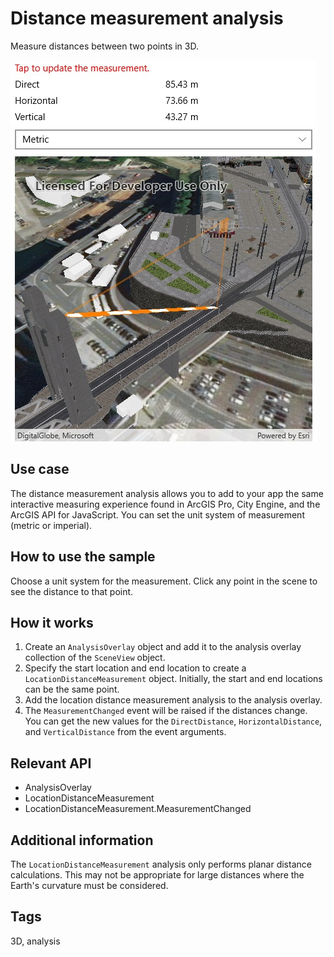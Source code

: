 # Distance measurement analysis

Measure distances between two points in 3D.

![screenshot](DistanceMeasurement.jpg)

## Use case

The distance measurement analysis allows you to add to your app the same interactive measuring experience found in ArcGIS Pro, City Engine, and the ArcGIS API for JavaScript. You can set the unit system of measurement (metric or imperial).

## How to use the sample

Choose a unit system for the measurement. Click any point in the scene to see the distance to that point.

## How it works

1. Create an `AnalysisOverlay` object and add it to the analysis overlay collection of the `SceneView` object.
2. Specify the start location and end location to create a `LocationDistanceMeasurement` object. Initially, the start and end locations can be the same point.
3. Add the location distance measurement analysis to the analysis overlay.
4. The `MeasurementChanged` event will be raised if the distances change. You can get the new values for the `DirectDistance`, `HorizontalDistance`, and `VerticalDistance` from the event arguments.

## Relevant API

* AnalysisOverlay
* LocationDistanceMeasurement
* LocationDistanceMeasurement.MeasurementChanged

## Additional information

The `LocationDistanceMeasurement` analysis only performs planar distance calculations. This may not be appropriate for large distances where the Earth's curvature must be considered.

## Tags

3D, analysis
